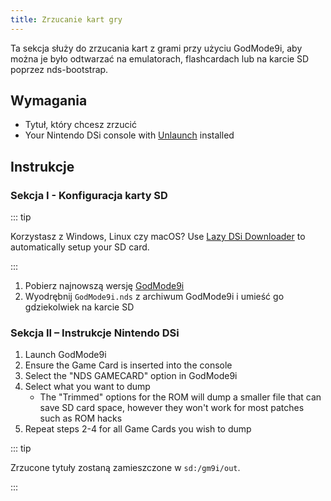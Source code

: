 ```yaml
---
title: Zrzucanie kart gry
---
```


Ta sekcja służy do zrzucania kart z grami przy użyciu GodMode9i, aby można je było odtwarzać na emulatorach, flashcardach lub na karcie SD poprzez nds-bootstrap.

## Wymagania
- Tytuł, który chcesz zrzucić
- Your Nintendo DSi console with [Unlaunch](installing-unlaunch.html) installed

## Instrukcje
### Sekcja I - Konfiguracja karty SD

::: tip

Korzystasz z Windows, Linux czy macOS? Use [Lazy DSi Downloader](lazy-dsi-downloader.html) to automatically setup your SD card.

:::

1. Pobierz najnowszą wersję [GodMode9i](https://github.com/DS-Homebrew/GodMode9i/releases)
1. Wyodrębnij `GodMode9i.nds` z archiwum GodMode9i i umieść go gdziekolwiek na karcie SD

### Sekcja II – Instrukcje Nintendo DSi
1. Launch GodMode9i
1. Ensure the Game Card is inserted into the console
1. Select the "NDS GAMECARD" option in GodMode9i
1. Select what you want to dump
   - The "Trimmed" options for the ROM will dump a smaller file that can save SD card space, however they won't work for most patches such as ROM hacks
1. Repeat steps 2-4 for all Game Cards you wish to dump

::: tip

Zrzucone tytuły zostaną zamieszczone w `sd:/gm9i/out`.

:::
